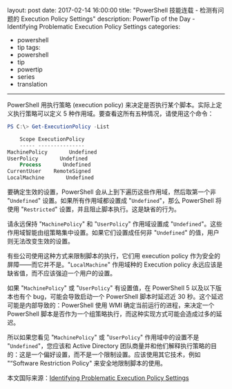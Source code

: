 ﻿layout: post
date: 2017-02-14 16:00:00
title: "PowerShell 技能连载 - 检测有问题的 Execution Policy Settings"
description: PowerTip of the Day - Identifying Problematic Execution Policy Settings
categories:
- powershell
- tip
tags:
- powershell
- tip
- powertip
- series
- translation
---
PowerShell 用执行策略 (execution policy) 来决定是否执行某个脚本。实际上定义执行策略可以定义 5 种作用域。要查看这所有五种情况，请使用这个命令：

```powershell
PS C:\> Get-ExecutionPolicy -List

    Scope ExecutionPolicy
    ----- ---------------
MachinePolicy       Undefined
UserPolicy       Undefined
    Process       Undefined
CurrentUser    RemoteSigned
LocalMachine       Undefined
```

要确定生效的设置，PowerShell 会从上到下遍历这些作用域，然后取第一个非 "`Undefined`" 设置。如果所有作用域都设置成 "`Undefined`"，那么 PowerShell 将使用 "`Restricted`" 设置，并且阻止脚本执行。这是缺省的行为。

请永远保持 "`MachinePolicy`" 和 "`UserPolicy`" 作用域设置成 "`Undefined`"。这些作用域智能由组策略集中设置。如果它们设置成任何非 "`Undefined`" 的值，用户则无法改变生效的设置。

有些公司使用这种方式来限制脚本的执行，它们用 execution policy 作为安全的屏障——而它并不是。"`LocalMachine`" 作用域种的 Execution policy 永远应该是缺省值，而不应该强迫一个用户的设置。

如果 "`MachinePolicy`" 或 "`UserPolicy`" 有设置值，在 PowerShell 5 以及以下版本也有个 bug，可能会导致启动一个 PowerShell 脚本时延迟近 30 秒。这个延迟可能是内部导致的：PowerShell 使用 WMI 确定当前运行的进程，来决定一个 PowerShell 脚本是否作为一个组策略执行，而这种实现方式可能会造成过多的延迟。

所以如果您看见 "`MachinePolicy`" 或 "`UserPolicy`" 作用域中的设置不是 "`Undefined`"，您应该和 Active Directory 团队商量并和他们解释执行策略的目的：这是一个偏好设置，而不是一个限制设置。应该使用其它技术，例如 "“Software Restriction Policy" 来安全地限制脚本的使用。

<!--more-->
本文国际来源：[Identifying Problematic Execution Policy Settings](http://community.idera.com/powershell/powertips/b/tips/posts/identifying-problematic-execution-policy-settings)
